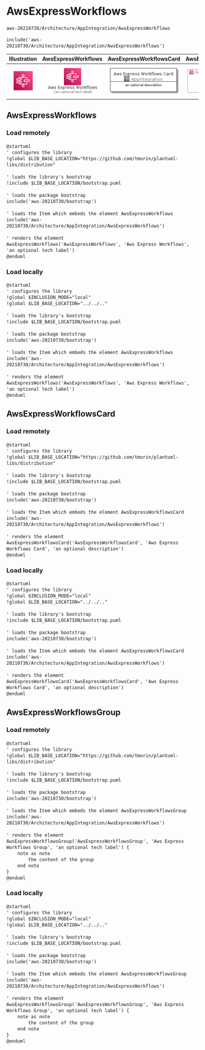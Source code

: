# AwsExpressWorkflows


```text
aws-20210730/Architecture/AppIntegration/AwsExpressWorkflows
```

```text
include('aws-20210730/Architecture/AppIntegration/AwsExpressWorkflows')
```



| Illustration | AwsExpressWorkflows | AwsExpressWorkflowsCard | AwsExpressWorkflowsGroup |
| :---: | :---: | :---: | :---: |
| ![illustration for Illustration](../../../aws-20210730/Architecture/AppIntegration/AwsExpressWorkflows.png) | ![illustration for AwsExpressWorkflows](../../../aws-20210730/Architecture/AppIntegration/AwsExpressWorkflows.Local.png) | ![illustration for AwsExpressWorkflowsCard](../../../aws-20210730/Architecture/AppIntegration/AwsExpressWorkflowsCard.Local.png) | ![illustration for AwsExpressWorkflowsGroup](../../../aws-20210730/Architecture/AppIntegration/AwsExpressWorkflowsGroup.Local.png) |




## AwsExpressWorkflows

### Load remotely
```plantuml
@startuml
' configures the library
!global $LIB_BASE_LOCATION="https://github.com/tmorin/plantuml-libs/distribution"

' loads the library's bootstrap
!include $LIB_BASE_LOCATION/bootstrap.puml

' loads the package bootstrap
include('aws-20210730/bootstrap')

' loads the Item which embeds the element AwsExpressWorkflows
include('aws-20210730/Architecture/AppIntegration/AwsExpressWorkflows')

' renders the element
AwsExpressWorkflows('AwsExpressWorkflows', 'Aws Express Workflows', 'an optional tech label')
@enduml
```

### Load locally
```plantuml
@startuml
' configures the library
!global $INCLUSION_MODE="local"
!global $LIB_BASE_LOCATION="../../.."

' loads the library's bootstrap
!include $LIB_BASE_LOCATION/bootstrap.puml

' loads the package bootstrap
include('aws-20210730/bootstrap')

' loads the Item which embeds the element AwsExpressWorkflows
include('aws-20210730/Architecture/AppIntegration/AwsExpressWorkflows')

' renders the element
AwsExpressWorkflows('AwsExpressWorkflows', 'Aws Express Workflows', 'an optional tech label')
@enduml
```

## AwsExpressWorkflowsCard

### Load remotely
```plantuml
@startuml
' configures the library
!global $LIB_BASE_LOCATION="https://github.com/tmorin/plantuml-libs/distribution"

' loads the library's bootstrap
!include $LIB_BASE_LOCATION/bootstrap.puml

' loads the package bootstrap
include('aws-20210730/bootstrap')

' loads the Item which embeds the element AwsExpressWorkflowsCard
include('aws-20210730/Architecture/AppIntegration/AwsExpressWorkflows')

' renders the element
AwsExpressWorkflowsCard('AwsExpressWorkflowsCard', 'Aws Express Workflows Card', 'an optional description')
@enduml
```

### Load locally
```plantuml
@startuml
' configures the library
!global $INCLUSION_MODE="local"
!global $LIB_BASE_LOCATION="../../.."

' loads the library's bootstrap
!include $LIB_BASE_LOCATION/bootstrap.puml

' loads the package bootstrap
include('aws-20210730/bootstrap')

' loads the Item which embeds the element AwsExpressWorkflowsCard
include('aws-20210730/Architecture/AppIntegration/AwsExpressWorkflows')

' renders the element
AwsExpressWorkflowsCard('AwsExpressWorkflowsCard', 'Aws Express Workflows Card', 'an optional description')
@enduml
```

## AwsExpressWorkflowsGroup

### Load remotely
```plantuml
@startuml
' configures the library
!global $LIB_BASE_LOCATION="https://github.com/tmorin/plantuml-libs/distribution"

' loads the library's bootstrap
!include $LIB_BASE_LOCATION/bootstrap.puml

' loads the package bootstrap
include('aws-20210730/bootstrap')

' loads the Item which embeds the element AwsExpressWorkflowsGroup
include('aws-20210730/Architecture/AppIntegration/AwsExpressWorkflows')

' renders the element
AwsExpressWorkflowsGroup('AwsExpressWorkflowsGroup', 'Aws Express Workflows Group', 'an optional tech label') {
    note as note
        the content of the group
    end note
}
@enduml
```

### Load locally
```plantuml
@startuml
' configures the library
!global $INCLUSION_MODE="local"
!global $LIB_BASE_LOCATION="../../.."

' loads the library's bootstrap
!include $LIB_BASE_LOCATION/bootstrap.puml

' loads the package bootstrap
include('aws-20210730/bootstrap')

' loads the Item which embeds the element AwsExpressWorkflowsGroup
include('aws-20210730/Architecture/AppIntegration/AwsExpressWorkflows')

' renders the element
AwsExpressWorkflowsGroup('AwsExpressWorkflowsGroup', 'Aws Express Workflows Group', 'an optional tech label') {
    note as note
        the content of the group
    end note
}
@enduml
```

